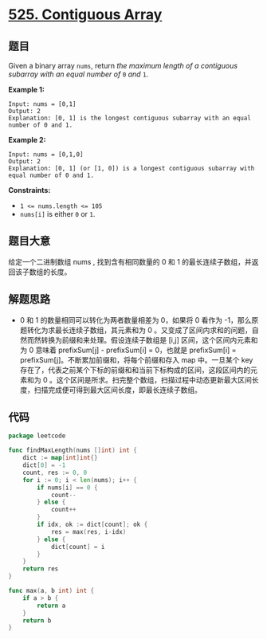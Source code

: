 # [525. Contiguous Array](https://leetcode.com/problems/contiguous-array/)

## 题目

Given a binary array `nums`, return *the maximum length of a contiguous subarray with an equal number of* `0` *and* `1`.

**Example 1:**

```
Input: nums = [0,1]
Output: 2
Explanation: [0, 1] is the longest contiguous subarray with an equal number of 0 and 1.
```

**Example 2:**

```
Input: nums = [0,1,0]
Output: 2
Explanation: [0, 1] (or [1, 0]) is a longest contiguous subarray with equal number of 0 and 1.
```

**Constraints:**

- `1 <= nums.length <= 105`
- `nums[i]` is either `0` or `1`.

## 题目大意

给定一个二进制数组 nums , 找到含有相同数量的 0 和 1 的最长连续子数组，并返回该子数组的长度。

## 解题思路

- 0 和 1 的数量相同可以转化为两者数量相差为 0，如果将 0 看作为 -1，那么原题转化为求最长连续子数组，其元素和为 0 。又变成了区间内求和的问题，自然而然转换为前缀和来处理。假设连续子数组是 [i,j] 区间，这个区间内元素和为 0 意味着 prefixSum[j] - prefixSum[i] = 0，也就是 prefixSum[i] = prefixSum[j]。不断累加前缀和，将每个前缀和存入 map 中。一旦某个 key 存在了，代表之前某个下标的前缀和和当前下标构成的区间，这段区间内的元素和为 0 。这个区间是所求。扫完整个数组，扫描过程中动态更新最大区间长度，扫描完成便可得到最大区间长度，即最长连续子数组。

## 代码

```go
package leetcode

func findMaxLength(nums []int) int {
	dict := map[int]int{}
	dict[0] = -1
	count, res := 0, 0
	for i := 0; i < len(nums); i++ {
		if nums[i] == 0 {
			count--
		} else {
			count++
		}
		if idx, ok := dict[count]; ok {
			res = max(res, i-idx)
		} else {
			dict[count] = i
		}
	}
	return res
}

func max(a, b int) int {
	if a > b {
		return a
	}
	return b
}
```
